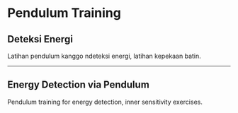 # Pendulum Training

## Deteksi Energi
Latihan pendulum kanggo ndeteksi energi, latihan kepekaan batin.

---

## Energy Detection via Pendulum
Pendulum training for energy detection, inner sensitivity exercises.
